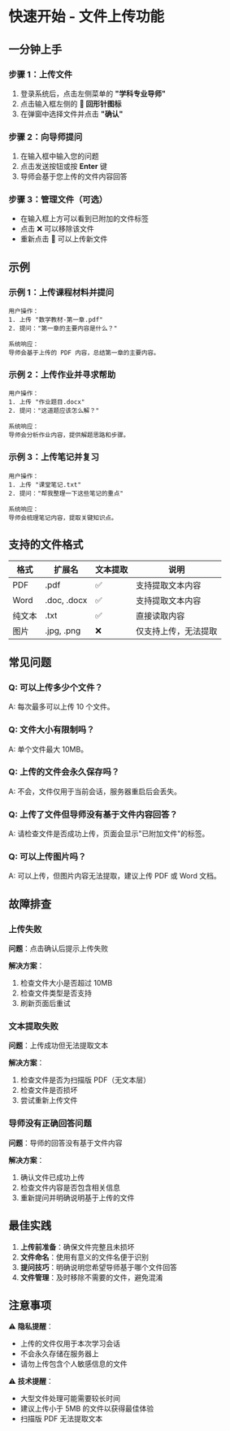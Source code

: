 # 快速开始 - 文件上传功能

## 一分钟上手

### 步骤 1：上传文件

1. 登录系统后，点击左侧菜单的 **"学科专业导师"**
2. 点击输入框左侧的 **📎 回形针图标**
3. 在弹窗中选择文件并点击 **"确认"**

### 步骤 2：向导师提问

1. 在输入框中输入您的问题
2. 点击发送按钮或按 **Enter** 键
3. 导师会基于您上传的文件内容回答

### 步骤 3：管理文件（可选）

- 在输入框上方可以看到已附加的文件标签
- 点击 ❌ 可以移除该文件
- 重新点击 📎 可以上传新文件

## 示例

### 示例 1：上传课程材料并提问

```
用户操作：
1. 上传 "数学教材-第一章.pdf"
2. 提问："第一章的主要内容是什么？"

系统响应：
导师会基于上传的 PDF 内容，总结第一章的主要内容。
```

### 示例 2：上传作业并寻求帮助

```
用户操作：
1. 上传 "作业题目.docx"
2. 提问："这道题应该怎么解？"

系统响应：
导师会分析作业内容，提供解题思路和步骤。
```

### 示例 3：上传笔记并复习

```
用户操作：
1. 上传 "课堂笔记.txt"
2. 提问："帮我整理一下这些笔记的重点"

系统响应：
导师会梳理笔记内容，提取关键知识点。
```

## 支持的文件格式

| 格式 | 扩展名 | 文本提取 | 说明 |
|------|--------|---------|------|
| PDF | .pdf | ✅ | 支持提取文本内容 |
| Word | .doc, .docx | ✅ | 支持提取文本内容 |
| 纯文本 | .txt | ✅ | 直接读取内容 |
| 图片 | .jpg, .png | ❌ | 仅支持上传，无法提取 |

## 常见问题

### Q: 可以上传多少个文件？
A: 每次最多可以上传 10 个文件。

### Q: 文件大小有限制吗？
A: 单个文件最大 10MB。

### Q: 上传的文件会永久保存吗？
A: 不会，文件仅用于当前会话，服务器重启后会丢失。

### Q: 上传了文件但导师没有基于文件内容回答？
A: 请检查文件是否成功上传，页面会显示"已附加文件"的标签。

### Q: 可以上传图片吗？
A: 可以上传，但图片内容无法提取，建议上传 PDF 或 Word 文档。

## 故障排查

### 上传失败

**问题**：点击确认后提示上传失败

**解决方案**：
1. 检查文件大小是否超过 10MB
2. 检查文件类型是否支持
3. 刷新页面后重试

### 文本提取失败

**问题**：上传成功但无法提取文本

**解决方案**：
1. 检查文件是否为扫描版 PDF（无文本层）
2. 检查文件是否损坏
3. 尝试重新上传文件

### 导师没有正确回答问题

**问题**：导师的回答没有基于文件内容

**解决方案**：
1. 确认文件已成功上传
2. 检查文件内容是否包含相关信息
3. 重新提问并明确说明基于上传的文件

## 最佳实践

1. **上传前准备**：确保文件完整且未损坏
2. **文件命名**：使用有意义的文件名便于识别
3. **提问技巧**：明确说明您希望导师基于哪个文件回答
4. **文件管理**：及时移除不需要的文件，避免混淆

## 注意事项

⚠️ **隐私提醒**：
- 上传的文件仅用于本次学习会话
- 不会永久存储在服务器上
- 请勿上传包含个人敏感信息的文件

⚠️ **技术提醒**：
- 大型文件处理可能需要较长时间
- 建议上传小于 5MB 的文件以获得最佳体验
- 扫描版 PDF 无法提取文本

